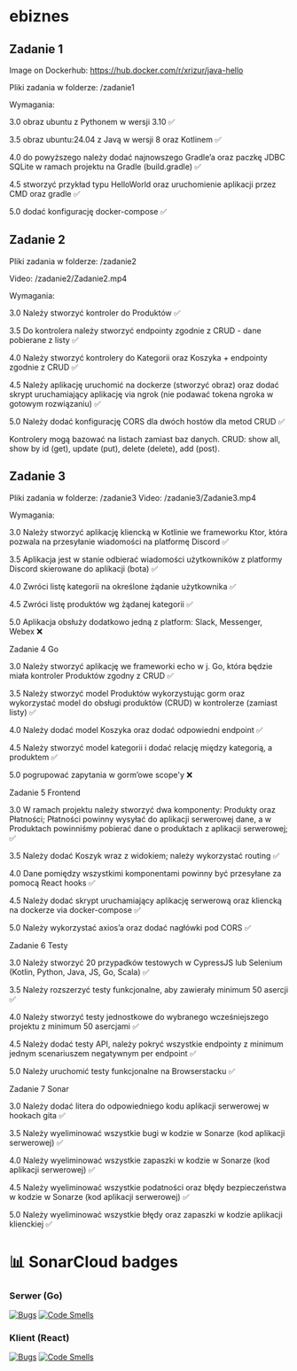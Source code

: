 # ebiznes

## Zadanie 1

Image on Dockerhub: https://hub.docker.com/r/xrizur/java-hello

Pliki zadania w folderze: /zadanie1

Wymagania:

3.0 obraz ubuntu z Pythonem w wersji 3.10 ✅

3.5 obraz ubuntu:24.04 z Javą w wersji 8 oraz Kotlinem ✅

4.0 do powyższego należy dodać najnowszego Gradle’a oraz paczkę JDBC SQLite w ramach projektu na Gradle (build.gradle) ✅

4.5 stworzyć przykład typu HelloWorld oraz uruchomienie aplikacji przez CMD oraz gradle ✅

5.0 dodać konfigurację docker-compose ✅

## Zadanie 2

Pliki zadania w folderze: /zadanie2

Video: /zadanie2/Zadanie2.mp4

Wymagania:

3.0 Należy stworzyć kontroler do Produktów ✅

3.5 Do kontrolera należy stworzyć endpointy zgodnie z CRUD - dane pobierane z listy ✅

4.0 Należy stworzyć kontrolery do Kategorii oraz Koszyka + endpointy zgodnie z CRUD ✅

4.5 Należy aplikację uruchomić na dockerze (stworzyć obraz) oraz dodać skrypt uruchamiający aplikację via ngrok (nie podawać tokena ngroka w gotowym rozwiązaniu) ✅

5.0 Należy dodać konfigurację CORS dla dwóch hostów dla metod CRUD ✅

Kontrolery mogą bazować na listach zamiast baz danych. CRUD: show all, show by id (get), update (put), delete (delete), add (post).

## Zadanie 3

Pliki zadania w folderze: /zadanie3
Video: /zadanie3/Zadanie3.mp4

Wymagania:

3.0 Należy stworzyć aplikację kliencką w Kotlinie we frameworku Ktor, która pozwala na przesyłanie wiadomości na platformę Discord ✅

3.5 Aplikacja jest w stanie odbierać wiadomości użytkowników z platformy Discord skierowane do aplikacji (bota) ✅

4.0 Zwróci listę kategorii na określone żądanie użytkownika ✅

4.5 Zwróci listę produktów wg żądanej kategorii ✅

5.0 Aplikacja obsłuży dodatkowo jedną z platform: Slack, Messenger, Webex ❌

Zadanie 4 Go

3.0 Należy stworzyć aplikację we frameworki echo w j. Go, która będzie
miała kontroler Produktów zgodny z CRUD ✅

3.5 Należy stworzyć model Produktów wykorzystując gorm oraz
wykorzystać model do obsługi produktów (CRUD) w kontrolerze (zamiast
listy) ✅

4.0 Należy dodać model Koszyka oraz dodać odpowiedni endpoint ✅

4.5 Należy stworzyć model kategorii i dodać relację między kategorią,
a produktem ✅

5.0 pogrupować zapytania w gorm’owe scope'y ❌

Zadanie 5 Frontend

3.0 W ramach projektu należy stworzyć dwa komponenty: Produkty oraz
Płatności; Płatności powinny wysyłać do aplikacji serwerowej dane, a w
Produktach powinniśmy pobierać dane o produktach z aplikacji
serwerowej; ✅

3.5 Należy dodać Koszyk wraz z widokiem; należy wykorzystać routing ✅

4.0 Dane pomiędzy wszystkimi komponentami powinny być przesyłane za
pomocą React hooks ✅

4.5 Należy dodać skrypt uruchamiający aplikację serwerową oraz 
kliencką na dockerze via docker-compose ✅

5.0 Należy wykorzystać axios’a oraz dodać nagłówki pod CORS ✅

Zadanie 6 Testy

3.0 Należy stworzyć 20 przypadków testowych w CypressJS lub Selenium
(Kotlin, Python, Java, JS, Go, Scala) ✅

3.5 Należy rozszerzyć testy funkcjonalne, aby zawierały minimum 50
asercji ✅

4.0 Należy stworzyć testy jednostkowe do wybranego wcześniejszego
projektu z minimum 50 asercjami ✅

4.5 Należy dodać testy API, należy pokryć wszystkie endpointy z
minimum jednym scenariuszem negatywnym per endpoint ✅

5.0 Należy uruchomić testy funkcjonalne na Browserstacku ✅


Zadanie 7 Sonar

3.0 Należy dodać litera do odpowiedniego kodu aplikacji serwerowej w
hookach gita ✅

3.5 Należy wyeliminować wszystkie bugi w kodzie w Sonarze (kod
aplikacji serwerowej) ✅

4.0 Należy wyeliminować wszystkie zapaszki w kodzie w Sonarze (kod
aplikacji serwerowej) ✅

4.5 Należy wyeliminować wszystkie podatności oraz błędy bezpieczeństwa
w kodzie w Sonarze (kod aplikacji serwerowej) ✅

5.0 Należy wyeliminować wszystkie błędy oraz zapaszki w kodzie
aplikacji klienckiej ✅

# 📊 SonarCloud badges

### Serwer (Go)
[![Bugs](https://sonarcloud.io/api/project_badges/measure?project=xRizur_ebiznes&metric=bugs)](https://sonarcloud.io/dashboard?id=xRizur_ebiznes)
[![Code Smells](https://sonarcloud.io/api/project_badges/measure?project=xRizur_ebiznes&metric=code_smells)](https://sonarcloud.io/dashboard?id=xRizur_ebiznes)

### Klient (React)
[![Bugs](https://sonarcloud.io/api/project_badges/measure?project=client&metric=bugs)](https://sonarcloud.io/dashboard?id=client)
[![Code Smells](https://sonarcloud.io/api/project_badges/measure?project=client&metric=code_smells)](https://sonarcloud.io/dashboard?id=client)
